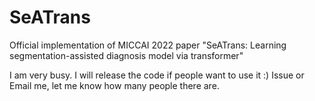 # SeATrans
Official implementation of MICCAI 2022 paper "SeATrans: Learning segmentation-assisted diagnosis model via transformer"

I am very busy.
I will release the code if people want to use it :)
Issue or Email me, let me know how many people there are.
